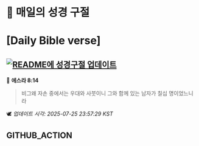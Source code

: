 # 🙏 매일의 성경 구절
# [Daily Bible verse]
## [![README에 성경구절 업데이트](https://github.com/DONGSUKA/first_test/actions/workflows/update-readme-bible.yml/badge.svg)](https://github.com/DONGSUKA/first_test/actions/workflows/update-readme-bible.yml)
<!-- START_BIBLE_VERSE -->
📖 **에스라 8:14**
> 비그왜 자손 중에서는 우대와 사붓이니 그와 함께 있는 남자가 칠십 명이었느니라

🕊️ _업데이트 시각: 2025-07-25 23:57:29 KST_
  <!-- END_BIBLE_VERSE -->
## GITHUB_ACTION
